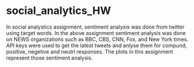 # social_analytics_HW
In social analystics assignment,  sentiment analysis was done from twitter using target words. In the above assignment sentiment analysis was done on NEWS organizations such as BBC, CBS, CNN, Fox, and New York times. API keys were used to get the latest tweets and anlyse them for compund, positive, negetive and neutrl responses. The plots in this assignment represent those sentiment analysis.

